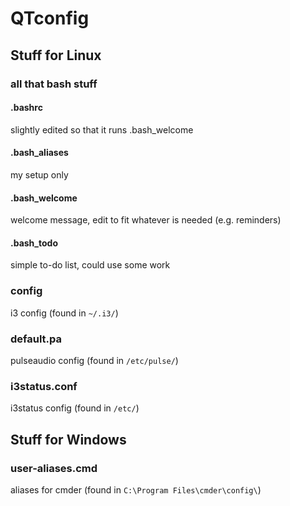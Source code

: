 # QTconfig

## Stuff for Linux
### all that bash stuff
  #### .bashrc
slightly edited so that it runs .bash_welcome
  #### .bash_aliases
my setup only
  #### .bash_welcome
welcome message, edit to fit whatever is needed (e.g. reminders)
  #### .bash_todo
simple to-do list, could use some work
### config
i3 config (found in ```~/.i3/```)
### default.pa
pulseaudio config (found in ```/etc/pulse/```)
### i3status.conf
i3status config (found in ```/etc/```)

## Stuff for Windows
### user-aliases.cmd
aliases for cmder (found in ```C:\Program Files\cmder\config\```)

